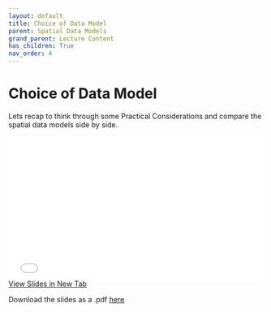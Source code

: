 ```yaml
---
layout: default
title: Choice of Data Model
parent: Spatial Data Models
grand_parent: Lecture Content
has_children: True
nav_order: 4
---
```



<!-- 
# Scale and Resolution

Scale can dictate aspects of our analysis.  But it can also *be dictated* by our the the resolution of our data.

<div style="overflow: hidden;
  padding-top: 56.25%;
  position: relative">
  <iframe src="content/ScaleRes.html" title="Processes" scrolling="no" frameborder="0"
    style="border: 0;
   height: 100%;
   left: 0;
   position: absolute;
   top: 0;
   width: 100%;">
   <p>Your browser does not support iframes.</p>
 </iframe>
</div>
<a href="content/ScaleRes.html" target="_blank">View Slides in New Tab</a>



Download the slides as a .pdf [here](https://raw.githubusercontent.com/June-Skeeter/Module2_GEOS270/main/docs/content/ScaleRes.pdf)
 -->

# Choice of Data Model

Lets recap to think through some Practical Considerations and compare the spatial data models side by side.


<div style="overflow: hidden;
  padding-top: 56.25%;
  position: relative">
  <iframe src="content/ChoiceOfModel.html" title="Processes" scrolling="no" frameborder="0"
    style="border: 0;
   height: 100%;
   left: 0;
   position: absolute;
   top: 0;
   width: 100%;">
   <p>Your browser does not support iframes.</p>
 </iframe>
</div>
<a href="content/ChoiceOfModel.html" target="_blank">View Slides in New Tab</a>



Download the slides as a .pdf [here](https://raw.githubusercontent.com/June-Skeeter/Module2_GEOS270/main/docs/content/ChoiceOfModel.pdf)